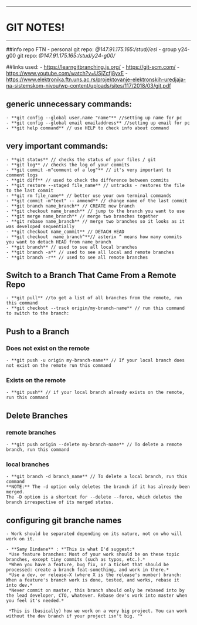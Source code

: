 ____________________________________________________________________________________________________________________
# GIT NOTES!
____________________________________________________________________________________________________________________

##info repo FTN
    - personal git repo: *<user>@147.91.175.165:/stud/<user>/esl*
    - group y24-g00 git repo: *<user>@147.91.175.165:/stud/y24-g00/*
    
##links used: 
    - https://learngitbranching.js.org/
    - https://git-scm.com/
    - https://www.youtube.com/watch?v=USjZcfj8yxE
    - https://www.elektronika.ftn.uns.ac.rs/projektovanje-elektronskih-uredjaja-na-sistemskom-nivou/wp-content/uploads/sites/117/2018/03/git.pdf
    
## generic unnecessary commands:
    - **git config --global user.name "name"** //setting up name for pc
    - **git config --global email emailaddress** //setting up email for pc
    - **git help command** // use HELP to check info about command

## very important commands:
    - **git status** // checks the status of your files / git 
    - **git log** // checks the log of your commits
    - **git commit -m"comment of a log"** // it's very important to comment logs
    - **git diff** // used to check the difference between commits
    - **git restore --staged file_name** // untracks - restores the file to the last commit
    - **git rm file_name** // better use your own terminal commands
    - **git commit -m"text" -- ammend** // change name of the last commit
    - **git branch name_branch** // CREATE new branch
    - **git checkout name_branch** // jump to the branch you want to use
    - **git merge name_branch** // merge two branches together
    - **git rebase name_branch** // merge two branches so it looks as it was developed sequentially
    - **git checkout name_commit** // DETACH HEAD
    - **git checkout  name_branch^**// asterix ^ means how many commits you want to detach HEAD from name_branch
    - **git branch** // used to see all local branches
    - **git branch -a** // used to see all local and remote branches
    - **git branch -r** // used to see all remote branches

## Switch to a Branch That Came From a Remote Repo
    - **git pull** //to get a list of all branches from the remote, run this command
    - **git checkout --track origin/my-branch-name** // run this command to switch to the branch: 

## Push to a Branch
### Does not exist on the remote 
    - **git push -u origin my-branch-name** // If your local branch does not exist on the remote run this command

### Exists on the remote
    - **git push** // if your local branch already exists on the remote, run this command 

## Delete Branches
### remote branches
    - **git push origin --delete my-branch-name** // To delete a remote branch, run this command

### local branches 
    - **git branch -d branch_name** // To delete a local branch, run this command
    **NOTE:** The -d option only deletes the branch if it has already been merged. 
    The -D option is a shortcut for --delete --force, which deletes the branch irrespective of its merged status.
    
## configuring git branche names
    - Work should be separated depending on its nature, not on who will work on it.

    - **Samy Dindane** : *"This is what I'd suggest:*
     *Use feature branches: Most of your work should be on these topic branches, except tiny commits (such as typos, etc.).*
     *When you have a feature, bug fix, or a ticket that should be processed: create a branch feat-something, and work in there.*
     *Use a dev, or release-X (where X is the release's number) branch: When a feature's branch work is done, tested, and works, rebase it into dev.*
     *Never commit on master, this branch should only be rebased into by the lead developer, CTO, whatever. Rebase dev's work into master when you feel it's needed.*

     *This is (basically) how we work on a very big project. You can work without the dev branch if your project isn't big. "*
